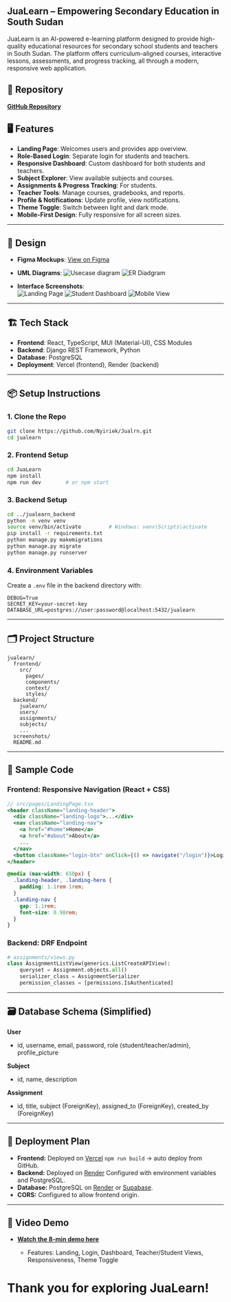 
## JuaLearn – Empowering Secondary Education in South Sudan

JuaLearn is an AI-powered e-learning platform designed to provide high-quality educational resources for secondary school students and teachers in South Sudan. The platform offers curriculum-aligned courses, interactive lessons, assessments, and progress tracking, all through a modern, responsive web application.


<!-- ## 🚀 Live Demo

[**View Live App Here**](https://your-live-demo-link.com) -->


## 📂 Repository

[**GitHub Repository**](https://github.com/Nyiriek/Jualrn.git)


## 🖥️ Features

- **Landing Page**: Welcomes users and provides app overview.
- **Role-Based Login**: Separate login for students and teachers.
- **Responsive Dashboard**: Custom dashboard for both students and teachers.
- **Subject Explorer**: View available subjects and courses.
- **Assignments & Progress Tracking**: For students.
- **Teacher Tools**: Manage courses, gradebooks, and reports.
- **Profile & Notifications**: Update profile, view notifications.
- **Theme Toggle**: Switch between light and dark mode.
- **Mobile-First Design**: Fully responsive for all screen sizes.

---

## 🎨 Design

- **Figma Mockups**: [View on Figma](https://www.figma.com/design/k6Yv3nJTRARvB16VVmGkW2/JuaLearn?t=PWEJQoeGFeT8JZzf-1)

- **UML Diagrams**:
    ![Usecase diagram](../JuaLearn/src/assets/use-case.png)
    ![ER Diadgram](../JuaLearn/src/assets/ERD.png)

- **Interface Screenshots**:  
  ![Landing Page](./screenshots/landing.png)
  ![Student Dashboard](./screenshots/studentdashboard.png)
  ![Mobile View](./screenshots/mobilemode.png)

---

## 🏗️ Tech Stack

- **Frontend**: React, TypeScript, MUI (Material-UI), CSS Modules
- **Backend**: Django REST Framework, Python
- **Database**: PostgreSQL
- **Deployment**: Vercel (frontend), Render (backend)

---

## 📦 Setup Instructions

### 1. Clone the Repo

```bash
git clone https://github.com/Nyiriek/Jualrn.git
cd jualearn
````

### 2. Frontend Setup

```bash
cd JuaLearn
npm install
npm run dev        # or npm start
```

### 3. Backend Setup

```bash
cd ../jualearn_backend
python -m venv venv
source venv/bin/activate         # Windows: venv\Scripts\activate
pip install -r requirements.txt
python manage.py makemigrations
python manage.py migrate
python manage.py runserver
```

### 4. Environment Variables

Create a `.env` file in the backend directory with:

```
DEBUG=True
SECRET_KEY=your-secret-key
DATABASE_URL=postgres://user:password@localhost:5432/jualearn
```

---

## 🗂️ Project Structure

```
jualearn/
  frontend/
    src/
      pages/
      components/
      context/
      styles/
  backend/
    jualearn/
    users/
    assignments/
    subjects/
    ...
  screenshots/
  README.md
```

---

## 🧩 Sample Code

### Frontend: Responsive Navigation (React + CSS)

```jsx
// src/pages/LandingPage.tsx
<header className="landing-header">
  <div className="landing-logo">...</div>
  <nav className="landing-nav">
    <a href="#home">Home</a>
    <a href="#about">About</a>
    ...
  </nav>
  <button className="login-btn" onClick={() => navigate("/login")}>Login</button>
</header>
```

```css
@media (max-width: 650px) {
  .landing-header, .landing-hero {
    padding: 1.1rem 1rem;
  }
  .landing-nav {
    gap: 1.1rem;
    font-size: 0.98rem;
  }
}
```

### Backend: DRF Endpoint

```python
# assignments/views.py
class AssignmentListView(generics.ListCreateAPIView):
    queryset = Assignment.objects.all()
    serializer_class = AssignmentSerializer
    permission_classes = [permissions.IsAuthenticated]
```

---

## 🗃️ Database Schema (Simplified)

**User**

* id, username, email, password, role (student/teacher/admin), profile\_picture

**Subject**

* id, name, description

**Assignment**

* id, title, subject (ForeignKey), assigned\_to (ForeignKey), created\_by (ForeignKey)

---

## 🚀 Deployment Plan

* **Frontend:** Deployed on [Vercel](https://vercel.com/)
  `npm run build` → auto deploy from GitHub.
* **Backend:** Deployed on [Render](https://render.com/)
  Configured with environment variables and PostgreSQL.
* **Database:** PostgreSQL on [Render](https://render.com/) or [Supabase](https://supabase.com/).
* **CORS:** Configured to allow frontend origin.

---

## 🎥 Video Demo

* [**Watch the 8-min demo here**](https://youtu.be/your-demo-link)

  * Features: Landing, Login, Dashboard, Teacher/Student Views, Responsiveness, Theme Toggle


# Thank you for exploring JuaLearn!

